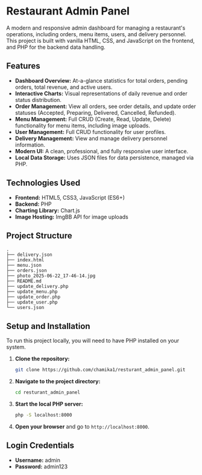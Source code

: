 # Restaurant Admin Panel

A modern and responsive admin dashboard for managing a restaurant's operations, including orders, menu items, users, and delivery personnel. This project is built with vanilla HTML, CSS, and JavaScript on the frontend, and PHP for the backend data handling.

## Features

- **Dashboard Overview:** At-a-glance statistics for total orders, pending orders, total revenue, and active users.
- **Interactive Charts:** Visual representations of daily revenue and order status distribution.
- **Order Management:** View all orders, see order details, and update order statuses (Accepted, Preparing, Delivered, Cancelled, Refunded).
- **Menu Management:** Full CRUD (Create, Read, Update, Delete) functionality for menu items, including image uploads.
- **User Management:** Full CRUD functionality for user profiles.
- **Delivery Management:** View and manage delivery personnel information.
- **Modern UI:** A clean, professional, and fully responsive user interface.
- **Local Data Storage:** Uses JSON files for data persistence, managed via PHP.

## Technologies Used

- **Frontend:** HTML5, CSS3, JavaScript (ES6+)
- **Backend:** PHP
- **Charting Library:** Chart.js
- **Image Hosting:** ImgBB API for image uploads

## Project Structure

```
.
├── delivery.json
├── index.html
├── menu.json
├── orders.json
├── photo_2025-06-22_17-46-14.jpg
├── README.md
├── update_delivery.php
├── update_menu.php
├── update_order.php
├── update_user.php
└── users.json
```

## Setup and Installation

To run this project locally, you will need to have PHP installed on your system.

1.  **Clone the repository:**
    ```bash
    git clone https://github.com/chamika1/resturant_admin_panel.git
    ```

2.  **Navigate to the project directory:**
    ```bash
    cd resturant_admin_panel
    ```

3.  **Start the local PHP server:**
    ```bash
    php -S localhost:8000
    ```

4.  **Open your browser** and go to `http://localhost:8000`.

## Login Credentials

- **Username:** admin
- **Password:** admin123

